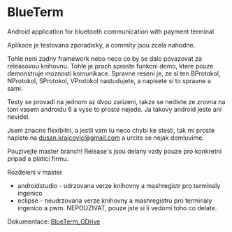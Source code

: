 # BlueTerm
Android application for bluetooth communication with payment terminal

Aplikace je testovana zporadicky, a commity jsou zcela nahodne.

Tohle neni zadny framework nebo neco co by se dalo povazovat za releasovou knihovnu. Tohle je prach sproste funkcni demo,
ktere pouze demonstruje moznosti komunikace. Spravne reseni je, ze si ten BProtokol, NProtokol, SProtokol, VProtokol nastudujete,
a napisete si to spravne a sami.

Testy se provadi na jednom az dvou zarizeni, takze se nedivte ze zrovna na tom vasem androidu 6 a vyse to proste nejede. Ja takovy android jeste ani nevidel.

Jsem znacne flexibilni, a jestli vam tu neco chybi ke stesti, tak mi proste napiste na dusan.krajcovic@gmail.com a urcite se nejak domluvime.

Pouzivejte master branch! Release's jsou delany vzdy pouze pro konkretni pripad a platici firmu.

Rozdeleni v master
* androidstudio - udrzovana verze knihovny a mashregistr pro terminaly ingenico
* eclipse - neudrzovana verze knihovny a mashregistru pro terminaly ingenico a pwm. NEPOUZIVAT, pouze jste si li vedomi toho co delate.

Dokumentace:
	[BlueTerm_GDrive](https://docs.google.com/document/d/1b1X7OGIZ-mi_vsj_4OGxuZ6c2ClK9wh2Db6hd_UASG0/edit?usp=sharing)
